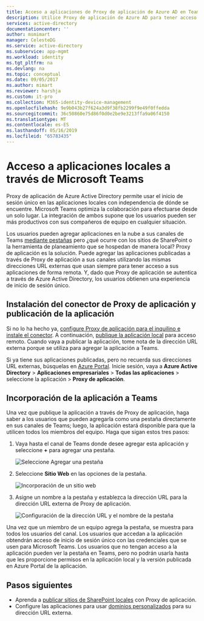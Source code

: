 ```yaml
---
title: Acceso a aplicaciones de Proxy de aplicación de Azure AD en Teams | Microsoft Docs
description: Utilice Proxy de aplicación de Azure AD para tener acceso a la aplicación local a través de Microsoft Teams.
services: active-directory
documentationcenter: ''
author: msmimart
manager: CelesteDG
ms.service: active-directory
ms.subservice: app-mgmt
ms.workload: identity
ms.tgt_pltfrm: na
ms.devlang: na
ms.topic: conceptual
ms.date: 09/05/2017
ms.author: mimart
ms.reviewer: harshja
ms.custom: it-pro
ms.collection: M365-identity-device-management
ms.openlocfilehash: 9e9b043b27f624a3d9f38fb2299f9e49f0ffedda
ms.sourcegitcommit: 36c50860e75d86f0d0e2be9e3213ffa9a06f4150
ms.translationtype: MT
ms.contentlocale: es-ES
ms.lasthandoff: 05/16/2019
ms.locfileid: "65783435"
---
```

# <a name="access-your-on-premises-applications-through-microsoft-teams"></a>Acceso a aplicaciones locales a través de Microsoft Teams

Proxy de aplicación de Azure Active Directory permite usar el inicio de sesión único en las aplicaciones locales con independencia de dónde se encuentre. Microsoft Teams optimiza la colaboración para efectuarse desde un solo lugar. La integración de ambos supone que los usuarios pueden ser más productivos con sus compañeros de equipo en cualquier situación. 

Los usuarios pueden agregar aplicaciones en la nube a sus canales de Teams [mediante pestañas](https://support.office.com/article/Video-Using-Tabs-7350a03e-017a-4a00-a6ae-1c9fe8c497b3?ui=en-US&rs=en-US&ad=US) pero ¿qué ocurre con los sitios de SharePoint o la herramienta de planeamiento que se hospedan de manera local? Proxy de aplicación es la solución. Puede agregar las aplicaciones publicadas a través de Proxy de aplicación a sus canales utilizando las mismas direcciones URL externas que usan siempre para tener acceso a sus aplicaciones de forma remota. Y, dado que Proxy de aplicación se autentica a través de Azure Active Directory, los usuarios obtienen una experiencia de inicio de sesión único.


## <a name="install-the-application-proxy-connector-and-publish-your-app"></a>Instalación del conector de Proxy de aplicación y publicación de la aplicación

Si no lo ha hecho ya, [configure Proxy de aplicación para el inquilino e instale el conector](application-proxy-add-on-premises-application.md). A continuación, [publique la aplicación local](application-proxy-add-on-premises-application.md) para acceso remoto. Cuando vaya a publicar la aplicación, tome nota de la dirección URL externa porque se utiliza para agregar la aplicación a Teams.

Si ya tiene sus aplicaciones publicadas, pero no recuerda sus direcciones URL externas, búsquelas en [Azure Portal](https://portal.azure.com). Inicie sesión, vaya a **Azure Active Directory** > **Aplicaciones empresariales** > **Todas las aplicaciones** > seleccione la aplicación > **Proxy de aplicación**.

## <a name="add-your-app-to-teams"></a>Incorporación de la aplicación a Teams

Una vez que publique la aplicación a través de Proxy de aplicación, haga saber a los usuarios que pueden agregarla como una pestaña directamente en sus canales de Teams; luego, la aplicación estará disponible para que la utilicen todos los miembros del equipo. Haga que sigan estos tres pasos:

1. Vaya hasta el canal de Teams donde desee agregar esta aplicación y seleccione **+** para agregar una pestaña.

   ![Seleccione Agregar una pestaña](./media/application-proxy-integrate-with-teams/add-tab.png)

2. Seleccione **Sitio Web** en las opciones de la pestaña.

   ![Incorporación de un sitio web](./media/application-proxy-integrate-with-teams/website.png)

3. Asigne un nombre a la pestaña y establezca la dirección URL para la dirección URL externa de Proxy de aplicación. 

   ![Configuración de la dirección URL y el nombre de la pestaña](./media/application-proxy-integrate-with-teams/tab-name-url.png)

Una vez que un miembro de un equipo agrega la pestaña, se muestra para todos los usuarios del canal. Los usuarios que accedan a la aplicación obtendrán acceso de inicio de sesión único con las credenciales que se usen para Microsoft Teams. Los usuarios que no tengan acceso a la aplicación pueden ver la pestaña en Teams, pero no podrán usarla hasta que les proporcione permisos en la aplicación local y la versión publicada en Azure Portal de la aplicación. 

## <a name="next-steps"></a>Pasos siguientes

- Aprenda a [publicar sitios de SharePoint locales](application-proxy-integrate-with-sharepoint-server.md) con Proxy de aplicación.
- Configure las aplicaciones para usar [dominios personalizados](application-proxy-configure-custom-domain.md) para su dirección URL externa. 
